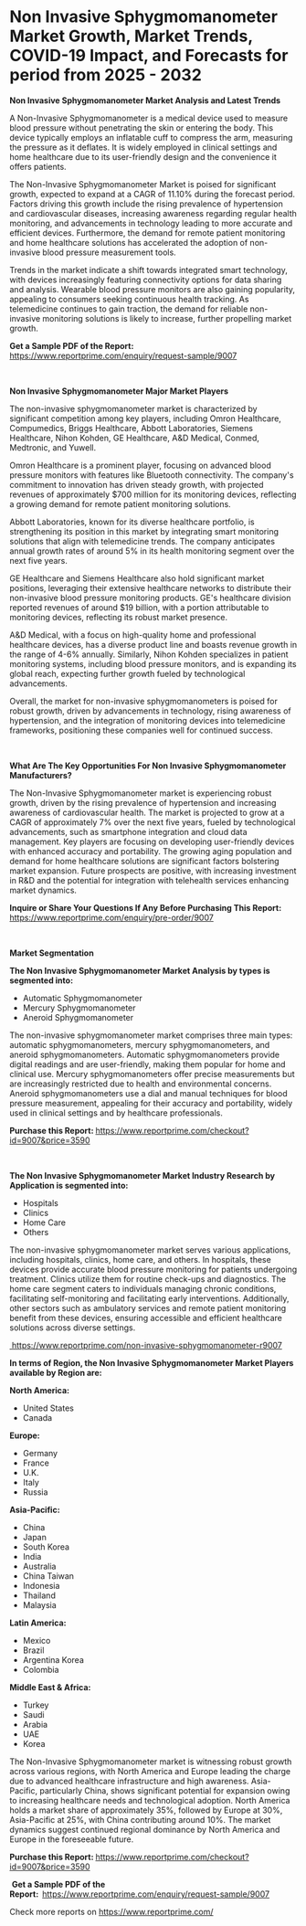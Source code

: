 <p><h1>Non Invasive Sphygmomanometer Market Growth, Market Trends, COVID-19 Impact, and Forecasts for period from 2025 - 2032</h1></p><p><strong>Non Invasive Sphygmomanometer Market Analysis and Latest Trends</strong></p>
<p><p>A Non-Invasive Sphygmomanometer is a medical device used to measure blood pressure without penetrating the skin or entering the body. This device typically employs an inflatable cuff to compress the arm, measuring the pressure as it deflates. It is widely employed in clinical settings and home healthcare due to its user-friendly design and the convenience it offers patients.</p><p>The Non-Invasive Sphygmomanometer Market is poised for significant growth, expected to expand at a CAGR of 11.10% during the forecast period. Factors driving this growth include the rising prevalence of hypertension and cardiovascular diseases, increasing awareness regarding regular health monitoring, and advancements in technology leading to more accurate and efficient devices. Furthermore, the demand for remote patient monitoring and home healthcare solutions has accelerated the adoption of non-invasive blood pressure measurement tools.</p><p>Trends in the market indicate a shift towards integrated smart technology, with devices increasingly featuring connectivity options for data sharing and analysis. Wearable blood pressure monitors are also gaining popularity, appealing to consumers seeking continuous health tracking. As telemedicine continues to gain traction, the demand for reliable non-invasive monitoring solutions is likely to increase, further propelling market growth.</p></p>
<p><strong>Get a Sample PDF of the Report:&nbsp;</strong> <a href="https://www.reportprime.com/enquiry/request-sample/9007?utm_campaign=3385&utm_medium=2&utm_source=Github&utm_content=ia&utm_term=20032025&utm_id=non-invasive-sphygmomanometer">https://www.reportprime.com/enquiry/request-sample/9007</a></p>
<p>&nbsp;</p>
<p><strong>Non Invasive Sphygmomanometer Major Market Players</strong></p>
<p><p>The non-invasive sphygmomanometer market is characterized by significant competition among key players, including Omron Healthcare, Compumedics, Briggs Healthcare, Abbott Laboratories, Siemens Healthcare, Nihon Kohden, GE Healthcare, A&D Medical, Conmed, Medtronic, and Yuwell.</p><p>Omron Healthcare is a prominent player, focusing on advanced blood pressure monitors with features like Bluetooth connectivity. The company's commitment to innovation has driven steady growth, with projected revenues of approximately $700 million for its monitoring devices, reflecting a growing demand for remote patient monitoring solutions.</p><p>Abbott Laboratories, known for its diverse healthcare portfolio, is strengthening its position in this market by integrating smart monitoring solutions that align with telemedicine trends. The company anticipates annual growth rates of around 5% in its health monitoring segment over the next five years.</p><p>GE Healthcare and Siemens Healthcare also hold significant market positions, leveraging their extensive healthcare networks to distribute their non-invasive blood pressure monitoring products. GE's healthcare division reported revenues of around $19 billion, with a portion attributable to monitoring devices, reflecting its robust market presence.</p><p>A&D Medical, with a focus on high-quality home and professional healthcare devices, has a diverse product line and boasts revenue growth in the range of 4-6% annually. Similarly, Nihon Kohden specializes in patient monitoring systems, including blood pressure monitors, and is expanding its global reach, expecting further growth fueled by technological advancements.</p><p>Overall, the market for non-invasive sphygmomanometers is poised for robust growth, driven by advancements in technology, rising awareness of hypertension, and the integration of monitoring devices into telemedicine frameworks, positioning these companies well for continued success.</p></p>
<p>&nbsp;</p>
<p><strong>What Are The Key Opportunities For Non Invasive Sphygmomanometer Manufacturers?</strong></p>
<p><p>The Non-Invasive Sphygmomanometer market is experiencing robust growth, driven by the rising prevalence of hypertension and increasing awareness of cardiovascular health. The market is projected to grow at a CAGR of approximately 7% over the next five years, fueled by technological advancements, such as smartphone integration and cloud data management. Key players are focusing on developing user-friendly devices with enhanced accuracy and portability. The growing aging population and demand for home healthcare solutions are significant factors bolstering market expansion. Future prospects are positive, with increasing investment in R&D and the potential for integration with telehealth services enhancing market dynamics.</p></p>
<p><strong>Inquire or Share Your Questions If Any Before Purchasing This Report:</strong> <a href="https://www.reportprime.com/enquiry/pre-order/9007?utm_campaign=3385&utm_medium=2&utm_source=Github&utm_content=ia&utm_term=20032025&utm_id=non-invasive-sphygmomanometer">https://www.reportprime.com/enquiry/pre-order/9007</a></p>
<p>&nbsp;</p>
<p><strong>Market Segmentation</strong></p>
<p><strong>The Non Invasive Sphygmomanometer Market Analysis by types is segmented into:</strong></p>
<p><ul><li>Automatic Sphygmomanometer</li><li>Mercury Sphygmomanometer</li><li>Aneroid Sphygmomanometer</li></ul></p>
<p><p>The non-invasive sphygmomanometer market comprises three main types: automatic sphygmomanometers, mercury sphygmomanometers, and aneroid sphygmomanometers. Automatic sphygmomanometers provide digital readings and are user-friendly, making them popular for home and clinical use. Mercury sphygmomanometers offer precise measurements but are increasingly restricted due to health and environmental concerns. Aneroid sphygmomanometers use a dial and manual techniques for blood pressure measurement, appealing for their accuracy and portability, widely used in clinical settings and by healthcare professionals.</p></p>
<p><strong>Purchase this Report:&nbsp;</strong><a href="https://www.reportprime.com/checkout?id=9007&price=3590&utm_campaign=3385&utm_medium=2&utm_source=Github&utm_content=ia&utm_term=20032025&utm_id=non-invasive-sphygmomanometer">https://www.reportprime.com/checkout?id=9007&price=3590</a></p>
<p>&nbsp;</p>
<p><strong>The Non Invasive Sphygmomanometer Market Industry Research by Application is segmented into:</strong></p>
<p><ul><li>Hospitals</li><li>Clinics</li><li>Home Care</li><li>Others</li></ul></p>
<p><p>The non-invasive sphygmomanometer market serves various applications, including hospitals, clinics, home care, and others. In hospitals, these devices provide accurate blood pressure monitoring for patients undergoing treatment. Clinics utilize them for routine check-ups and diagnostics. The home care segment caters to individuals managing chronic conditions, facilitating self-monitoring and facilitating early interventions. Additionally, other sectors such as ambulatory services and remote patient monitoring benefit from these devices, ensuring accessible and efficient healthcare solutions across diverse settings.</p></p>
<p><a href="https://www.reportprime.com/non-invasive-sphygmomanometer-r9007?utm_campaign=3385&utm_medium=2&utm_source=Github&utm_content=ia&utm_term=20032025&utm_id=non-invasive-sphygmomanometer">&nbsp;https://www.reportprime.com/non-invasive-sphygmomanometer-r9007</a></p>
<p><strong>In terms of Region, the Non Invasive Sphygmomanometer Market Players available by Region are:</strong></p>
<p>
    <p> <strong> North America: </strong>
        <ul>
            <li>United States</li>
            <li>Canada</li>
        </ul>
        </p> 
    <p> <strong> Europe: </strong>
        <ul>
            <li>Germany</li>
            <li>France</li>
            <li>U.K.</li>
            <li>Italy</li>
            <li>Russia</li>
        </ul>
        </p> 
    <p> <strong> Asia-Pacific: </strong>
        <ul>
            <li>China</li>
            <li>Japan</li>
            <li>South Korea</li>
            <li>India</li>
            <li>Australia</li>
            <li>China Taiwan</li>
            <li>Indonesia</li>
            <li>Thailand</li>
            <li>Malaysia</li>
        </ul>
        </p> 
    <p> <strong> Latin America: </strong>
        <ul>
            <li>Mexico</li>
            <li>Brazil</li>
            <li>Argentina Korea</li>
            <li>Colombia</li>
        </ul>
        </p> 
    <p> <strong> Middle East & Africa: </strong>
        <ul>
            <li>Turkey</li>
            <li>Saudi</li>
            <li>Arabia</li>
            <li>UAE</li>
            <li>Korea</li>
        </ul>
    </p>
    </p>
<p><p>The Non-Invasive Sphygmomanometer market is witnessing robust growth across various regions, with North America and Europe leading the charge due to advanced healthcare infrastructure and high awareness. Asia-Pacific, particularly China, shows significant potential for expansion owing to increasing healthcare needs and technological adoption. North America holds a market share of approximately 35%, followed by Europe at 30%, Asia-Pacific at 25%, with China contributing around 10%. The market dynamics suggest continued regional dominance by North America and Europe in the foreseeable future.</p></p>
<p><strong>Purchase this Report: </strong><a href="https://www.reportprime.com/checkout?id=9007&price=3590&utm_campaign=3385&utm_medium=2&utm_source=Github&utm_content=ia&utm_term=20032025&utm_id=non-invasive-sphygmomanometer">https://www.reportprime.com/checkout?id=9007&price=3590</a></p>
<p>&nbsp;<strong>Get a Sample PDF of the Report:&nbsp;&nbsp;</strong><a href="https://www.reportprime.com/enquiry/request-sample/9007?utm_campaign=3385&utm_medium=2&utm_source=Github&utm_content=ia&utm_term=20032025&utm_id=non-invasive-sphygmomanometer">https://www.reportprime.com/enquiry/request-sample/9007</a></p>
<p><strong></strong></p>
<p>Check more reports on <a href="https://www.reportprime.com/?utm_campaign=3385&utm_medium=2&utm_source=Github&utm_content=ia&utm_term=20032025&utm_id=non-invasive-sphygmomanometer">https://www.reportprime.com/</a></p>